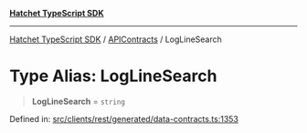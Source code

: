 [**Hatchet TypeScript SDK**](../../../../README.md)

***

[Hatchet TypeScript SDK](../../../../README.md) / [APIContracts](../README.md) / LogLineSearch

# Type Alias: LogLineSearch

> **LogLineSearch** = `string`

Defined in: [src/clients/rest/generated/data-contracts.ts:1353](https://github.com/hatchet-dev/hatchet/blob/0288a24f2e9f14787135b399bd47182f4d1260d9/sdks/typescript/src/clients/rest/generated/data-contracts.ts#L1353)
